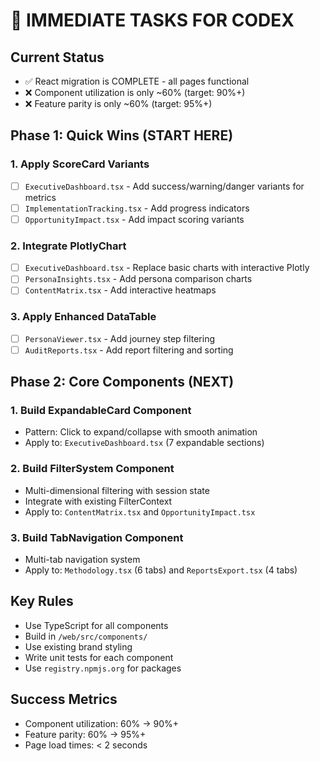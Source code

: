 # 🚀 IMMEDIATE TASKS FOR CODEX

## Current Status
- ✅ React migration is COMPLETE - all pages functional
- ❌ Component utilization is only ~60% (target: 90%+)
- ❌ Feature parity is only ~60% (target: 95%+)

## Phase 1: Quick Wins (START HERE)

### 1. Apply ScoreCard Variants
- [ ] `ExecutiveDashboard.tsx` - Add success/warning/danger variants for metrics
- [ ] `ImplementationTracking.tsx` - Add progress indicators
- [ ] `OpportunityImpact.tsx` - Add impact scoring variants

### 2. Integrate PlotlyChart
- [ ] `ExecutiveDashboard.tsx` - Replace basic charts with interactive Plotly
- [ ] `PersonaInsights.tsx` - Add persona comparison charts  
- [ ] `ContentMatrix.tsx` - Add interactive heatmaps

### 3. Apply Enhanced DataTable
- [ ] `PersonaViewer.tsx` - Add journey step filtering
- [ ] `AuditReports.tsx` - Add report filtering and sorting

## Phase 2: Core Components (NEXT)

### 1. Build ExpandableCard Component
- Pattern: Click to expand/collapse with smooth animation
- Apply to: `ExecutiveDashboard.tsx` (7 expandable sections)

### 2. Build FilterSystem Component  
- Multi-dimensional filtering with session state
- Integrate with existing FilterContext
- Apply to: `ContentMatrix.tsx` and `OpportunityImpact.tsx`

### 3. Build TabNavigation Component
- Multi-tab navigation system
- Apply to: `Methodology.tsx` (6 tabs) and `ReportsExport.tsx` (4 tabs)

## Key Rules
- Use TypeScript for all components
- Build in `/web/src/components/`
- Use existing brand styling
- Write unit tests for each component
- Use `registry.npmjs.org` for packages

## Success Metrics
- Component utilization: 60% → 90%+
- Feature parity: 60% → 95%+
- Page load times: < 2 seconds 